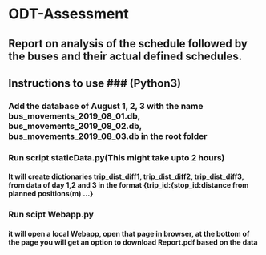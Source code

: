 # ODT-Assessment
## Report on analysis of the schedule followed by the buses and their actual defined schedules.
## Instructions to use ### (Python3)
### Add the database of August 1, 2, 3 with the name bus_movements_2019_08_01.db, bus_movements_2019_08_02.db, bus_movements_2019_08_03.db in the root folder
### Run script staticData.py(This might take upto 2 hours)
#### It will create dictionaries trip_dist_diff1, trip_dist_diff2, trip_dist_diff3, from data of day 1,2 and 3 in the format {trip_id:{stop_id:distance from planned positions(m) ...}
### Run scipt Webapp.py 
#### it will open a local Webapp, open that page in browser, at the bottom of the page you will get an option to download Report.pdf based on the data
